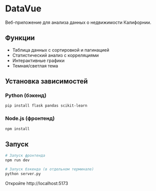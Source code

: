 # DataVue

Веб-приложение для анализа данных о недвижимости Калифорнии.

## Функции

- Таблица данных с сортировкой и пагинацией
- Статистический анализ с корреляциями
- Интерактивные графики
- Темная/светлая тема

## Установка зависимостей

### Python (бэкенд)
```sh
pip install flask pandas scikit-learn
```

### Node.js (фронтенд)
```sh
npm install
```

## Запуск

```sh
# Запуск фронтенда
npm run dev

# Запуск бэкенда (в отдельном терминале)
python server.py
```

Откройте http://localhost:5173
